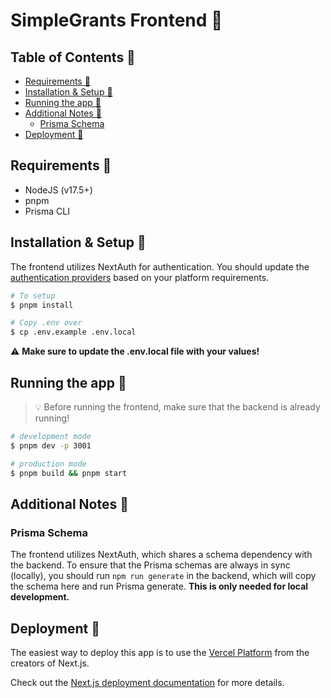 # SimpleGrants Frontend 📱 <!-- omit from toc -->

## Table of Contents 📒 <!-- omit from toc -->

- [Requirements 📝](#requirements-%F0%9F%93%9D)
- [Installation \& Setup 🧪](#installation--setup-%F0%9F%A7%AA)
- [Running the app 🚀](#running-the-app-%F0%9F%9A%80)
- [Additional Notes 🧠](#additional-notes-%F0%9F%A7%A0)
  - [Prisma Schema](#prisma-schema)
- [Deployment 🚀](#deployment-%F0%9F%9A%80)

## Requirements 📝

- NodeJS (v17.5+)
- pnpm
- Prisma CLI

## Installation & Setup 🧪

The frontend utilizes NextAuth for authentication. You should update the [authentication providers](./pages/api/auth/[...nextauth].ts) based on your platform requirements.

```bash
# To setup
$ pnpm install

# Copy .env over
$ cp .env.example .env.local

```

⚠️ **Make sure to update the .env.local file with your values!**

## Running the app 🚀

> 💡 Before running the frontend, make sure that the backend is already running!

```bash
# development mode
$ pnpm dev -p 3001

# production mode
$ pnpm build && pnpm start
```

## Additional Notes 🧠

### Prisma Schema

The frontend utilizes NextAuth, which shares a schema dependency with the backend. To ensure that the Prisma schemas are always in sync (locally), you should run `npm run generate` in the backend, which will copy the schema here and run Prisma generate. **This is only needed for local development.**

## Deployment 🚀

The easiest way to deploy this app is to use the [Vercel Platform](https://vercel.com/new?utm_medium=default-template&filter=next.js&utm_source=create-next-app&utm_campaign=create-next-app-readme) from the creators of Next.js.

Check out the [Next.js deployment documentation](https://nextjs.org/docs/deployment) for more details.
